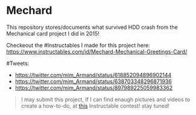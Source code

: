 # Mechard
This repository stores/documents what survived HDD crash from the Mechanical card project I did in 2015!

Checkeout the #Instructables I made for this project here: https://www.instructables.com/id/Mechard-Mechanical-Greetings-Card/




#Tweets:

- https://twitter.com/mim_Armand/status/618852094896902144
- https://twitter.com/mim_Armand/status/638703348296871936
- https://twitter.com/mim_Armand/status/897989225059983362


> I may submit this project, If I can find enaugh pictures and videos to create a how-to-do, at [this](https://www.instructables.com/contest/epilog10/) Instructable contest! stay tuned!
